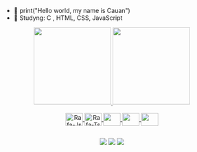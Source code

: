- 👋 print("Hello world, my name is Cauan")
- 👀 Studyng: C , HTML, CSS, JavaScript

<div align="center">
  <a href="https://github.com/CauanB26">
  <img height="180em" src="https://github-readme-stats.vercel.app/api?username=CauanB26&show_icons=true&theme=dracula&include_all_commits=true&count_private=true"/>
  <img height="180em" src="https://github-readme-stats.vercel.app/api/top-langs/?username=CauanB26&layout=compact&langs_count=7&theme=dracula"/>
 

  <div style="display: inline_block"><br>
  <img align="center" alt="Rafa-Js" height="30" width="40" src="https://cdn.jsdelivr.net/gh/devicons/devicon/icons/python/python-original.svg" />     
  <img align="center" alt="Rafa-Ts" height="30" width="40" src="https://cdn.jsdelivr.net/gh/devicons/devicon/icons/c/c-original.svg" />
  <img align="center" height="30" width="40" src="https://www.svgrepo.com/show/452185/css-3.svg"/>
  <img align="center" height="30" width="40" src="https://www.svgrepo.com/show/452228/html-5.svg"/>
  <img align="center" height="30" width="40" src="https://www.svgrepo.com/show/452045/js.svg"/>
    
  </div>
  
  ##
 
<div>   
  <a href = "mailto:cauanbaptista123@gmail.com"><img src="https://img.shields.io/badge/-Gmail-%23333?style=for-the-badge&logo=gmail&logoColor=white" target="_blank"></a>
  <a href="https://www.linkedin.com/in/cauanbaptista/" target="_blank"><img src="https://img.shields.io/badge/-LinkedIn-%230077B5?style=for-the-badge&logo=linkedin&logoColor=white" target="_blank"></a> 
  <a href="https://instagram.com/cauan_b26" target="_blank"><img src="https://img.shields.io/badge/-Instagram-%23E4405F?style=for-the-badge&logo=instagram&logoColor=white" target="_blank"></a>
          
